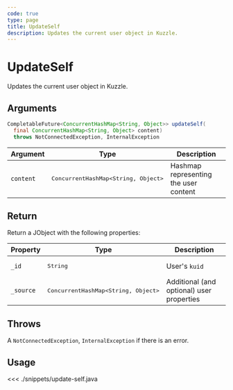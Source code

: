 ```yaml
---
code: true
type: page
title: UpdateSelf
description: Updates the current user object in Kuzzle.
---
```


# UpdateSelf

Updates the current user object in Kuzzle.

## Arguments

```java
CompletableFuture<ConcurrentHashMap<String, Object>> updateSelf(
  final ConcurrentHashMap<String, Object> content)
  throws NotConnectedException, InternalException
```

| Argument  | Type               | Description                           |
|-----------|--------------------|---------------------------------------|
| `content` | <pre>ConcurrentHashMap<String, Object></pre> | Hashmap representing the user content |

## Return

Return a JObject with the following properties:

| Property  | Type               | Description                               |
|-----------|--------------------|-------------------------------------------|
| `_id`     | <pre>String</pre>  | User's `kuid`                             |
| `_source` | <pre>ConcurrentHashMap<String, Object></pre> | Additional (and optional) user properties |

## Throws

A `NotConnectedException`, `InternalException` if there is an error.

## Usage

<<< ./snippets/update-self.java
